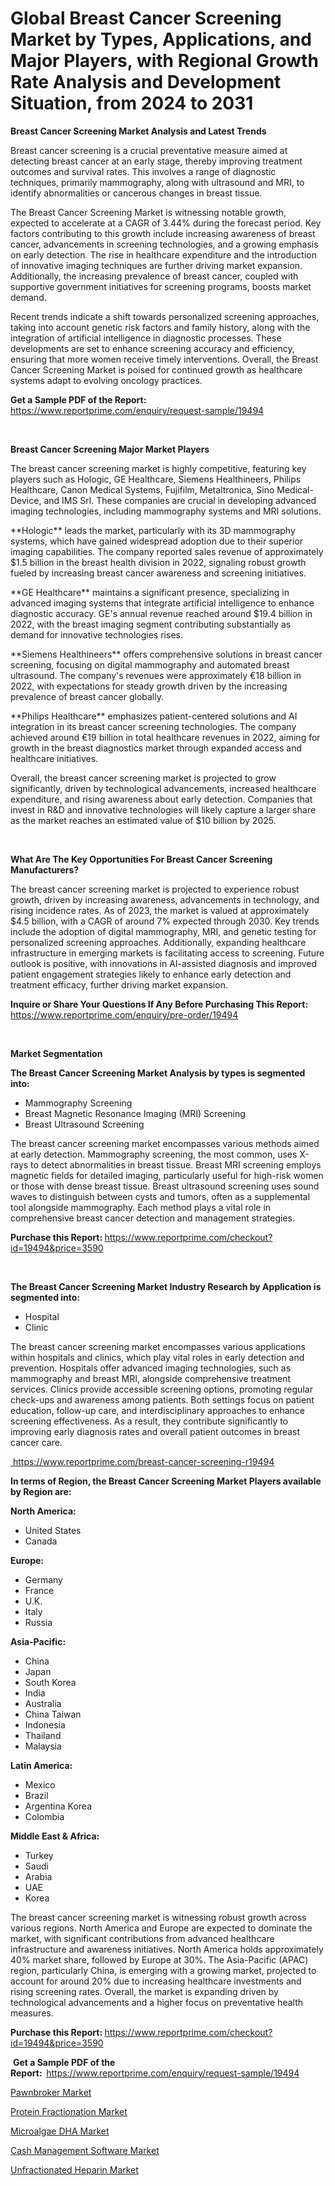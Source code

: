 <p><h1>Global Breast Cancer Screening Market by Types, Applications, and Major Players, with Regional Growth Rate Analysis and Development Situation, from 2024 to 2031</h1></p><p><strong>Breast Cancer Screening Market Analysis and Latest Trends</strong></p>
<p><p>Breast cancer screening is a crucial preventative measure aimed at detecting breast cancer at an early stage, thereby improving treatment outcomes and survival rates. This involves a range of diagnostic techniques, primarily mammography, along with ultrasound and MRI, to identify abnormalities or cancerous changes in breast tissue.</p><p>The Breast Cancer Screening Market is witnessing notable growth, expected to accelerate at a CAGR of 3.44% during the forecast period. Key factors contributing to this growth include increasing awareness of breast cancer, advancements in screening technologies, and a growing emphasis on early detection. The rise in healthcare expenditure and the introduction of innovative imaging techniques are further driving market expansion. Additionally, the increasing prevalence of breast cancer, coupled with supportive government initiatives for screening programs, boosts market demand.</p><p>Recent trends indicate a shift towards personalized screening approaches, taking into account genetic risk factors and family history, along with the integration of artificial intelligence in diagnostic processes. These developments are set to enhance screening accuracy and efficiency, ensuring that more women receive timely interventions. Overall, the Breast Cancer Screening Market is poised for continued growth as healthcare systems adapt to evolving oncology practices.</p></p>
<p><strong>Get a Sample PDF of the Report:&nbsp;</strong> <a href="https://www.reportprime.com/enquiry/request-sample/19494?utm_campaign=1129&utm_medium=2&utm_source=Github&utm_content=ia&utm_term=23112024&utm_id=breast-cancer-screening">https://www.reportprime.com/enquiry/request-sample/19494</a></p>
<p>&nbsp;</p>
<p><strong>Breast Cancer Screening Major Market Players</strong></p>
<p><p>The breast cancer screening market is highly competitive, featuring key players such as Hologic, GE Healthcare, Siemens Healthineers, Philips Healthcare, Canon Medical Systems, Fujifilm, Metaltronica, Sino Medical-Device, and IMS Srl. These companies are crucial in developing advanced imaging technologies, including mammography systems and MRI solutions.</p><p>**Hologic** leads the market, particularly with its 3D mammography systems, which have gained widespread adoption due to their superior imaging capabilities. The company reported sales revenue of approximately $1.5 billion in the breast health division in 2022, signaling robust growth fueled by increasing breast cancer awareness and screening initiatives.</p><p>**GE Healthcare** maintains a significant presence, specializing in advanced imaging systems that integrate artificial intelligence to enhance diagnostic accuracy. GE's annual revenue reached around $19.4 billion in 2022, with the breast imaging segment contributing substantially as demand for innovative technologies rises.</p><p>**Siemens Healthineers** offers comprehensive solutions in breast cancer screening, focusing on digital mammography and automated breast ultrasound. The company's revenues were approximately €18 billion in 2022, with expectations for steady growth driven by the increasing prevalence of breast cancer globally.</p><p>**Philips Healthcare** emphasizes patient-centered solutions and AI integration in its breast cancer screening technologies. The company achieved around €19 billion in total healthcare revenues in 2022, aiming for growth in the breast diagnostics market through expanded access and healthcare initiatives.</p><p>Overall, the breast cancer screening market is projected to grow significantly, driven by technological advancements, increased healthcare expenditure, and rising awareness about early detection. Companies that invest in R&D and innovative technologies will likely capture a larger share as the market reaches an estimated value of $10 billion by 2025.</p></p>
<p>&nbsp;</p>
<p><strong>What Are The Key Opportunities For Breast Cancer Screening Manufacturers?</strong></p>
<p><p>The breast cancer screening market is projected to experience robust growth, driven by increasing awareness, advancements in technology, and rising incidence rates. As of 2023, the market is valued at approximately $4.5 billion, with a CAGR of around 7% expected through 2030. Key trends include the adoption of digital mammography, MRI, and genetic testing for personalized screening approaches. Additionally, expanding healthcare infrastructure in emerging markets is facilitating access to screening. Future outlook is positive, with innovations in AI-assisted diagnosis and improved patient engagement strategies likely to enhance early detection and treatment efficacy, further driving market expansion.</p></p>
<p><strong>Inquire or Share Your Questions If Any Before Purchasing This Report:</strong> <a href="https://www.reportprime.com/enquiry/pre-order/19494?utm_campaign=1129&utm_medium=2&utm_source=Github&utm_content=ia&utm_term=23112024&utm_id=breast-cancer-screening">https://www.reportprime.com/enquiry/pre-order/19494</a></p>
<p>&nbsp;</p>
<p><strong>Market Segmentation</strong></p>
<p><strong>The Breast Cancer Screening Market Analysis by types is segmented into:</strong></p>
<p><ul><li>Mammography Screening</li><li>Breast Magnetic Resonance Imaging (MRI) Screening</li><li>Breast Ultrasound Screening</li></ul></p>
<p><p>The breast cancer screening market encompasses various methods aimed at early detection. Mammography screening, the most common, uses X-rays to detect abnormalities in breast tissue. Breast MRI screening employs magnetic fields for detailed imaging, particularly useful for high-risk women or those with dense breast tissue. Breast ultrasound screening uses sound waves to distinguish between cysts and tumors, often as a supplemental tool alongside mammography. Each method plays a vital role in comprehensive breast cancer detection and management strategies.</p></p>
<p><strong>Purchase this Report:&nbsp;</strong><a href="https://www.reportprime.com/checkout?id=19494&price=3590&utm_campaign=1129&utm_medium=2&utm_source=Github&utm_content=ia&utm_term=23112024&utm_id=breast-cancer-screening">https://www.reportprime.com/checkout?id=19494&price=3590</a></p>
<p>&nbsp;</p>
<p><strong>The Breast Cancer Screening Market Industry Research by Application is segmented into:</strong></p>
<p><ul><li>Hospital</li><li>Clinic</li></ul></p>
<p><p>The breast cancer screening market encompasses various applications within hospitals and clinics, which play vital roles in early detection and prevention. Hospitals offer advanced imaging technologies, such as mammography and breast MRI, alongside comprehensive treatment services. Clinics provide accessible screening options, promoting regular check-ups and awareness among patients. Both settings focus on patient education, follow-up care, and interdisciplinary approaches to enhance screening effectiveness. As a result, they contribute significantly to improving early diagnosis rates and overall patient outcomes in breast cancer care.</p></p>
<p><a href="https://www.reportprime.com/breast-cancer-screening-r19494?utm_campaign=1129&utm_medium=2&utm_source=Github&utm_content=ia&utm_term=23112024&utm_id=breast-cancer-screening">&nbsp;https://www.reportprime.com/breast-cancer-screening-r19494</a></p>
<p><strong>In terms of Region, the Breast Cancer Screening Market Players available by Region are:</strong></p>
<p>
    <p> <strong> North America: </strong>
        <ul>
            <li>United States</li>
            <li>Canada</li>
        </ul>
        </p> 
    <p> <strong> Europe: </strong>
        <ul>
            <li>Germany</li>
            <li>France</li>
            <li>U.K.</li>
            <li>Italy</li>
            <li>Russia</li>
        </ul>
        </p> 
    <p> <strong> Asia-Pacific: </strong>
        <ul>
            <li>China</li>
            <li>Japan</li>
            <li>South Korea</li>
            <li>India</li>
            <li>Australia</li>
            <li>China Taiwan</li>
            <li>Indonesia</li>
            <li>Thailand</li>
            <li>Malaysia</li>
        </ul>
        </p> 
    <p> <strong> Latin America: </strong>
        <ul>
            <li>Mexico</li>
            <li>Brazil</li>
            <li>Argentina Korea</li>
            <li>Colombia</li>
        </ul>
        </p> 
    <p> <strong> Middle East & Africa: </strong>
        <ul>
            <li>Turkey</li>
            <li>Saudi</li>
            <li>Arabia</li>
            <li>UAE</li>
            <li>Korea</li>
        </ul>
    </p>
    </p>
<p><p>The breast cancer screening market is witnessing robust growth across various regions. North America and Europe are expected to dominate the market, with significant contributions from advanced healthcare infrastructure and awareness initiatives. North America holds approximately 40% market share, followed by Europe at 30%. The Asia-Pacific (APAC) region, particularly China, is emerging with a growing market, projected to account for around 20% due to increasing healthcare investments and rising screening rates. Overall, the market is expanding driven by technological advancements and a higher focus on preventative health measures.</p></p>
<p><strong>Purchase this Report: </strong><a href="https://www.reportprime.com/checkout?id=19494&price=3590&utm_campaign=1129&utm_medium=2&utm_source=Github&utm_content=ia&utm_term=23112024&utm_id=breast-cancer-screening">https://www.reportprime.com/checkout?id=19494&price=3590</a></p>
<p>&nbsp;<strong>Get a Sample PDF of the Report:&nbsp;&nbsp;</strong><a href="https://www.reportprime.com/enquiry/request-sample/19494?utm_campaign=1129&utm_medium=2&utm_source=Github&utm_content=ia&utm_term=23112024&utm_id=breast-cancer-screening">https://www.reportprime.com/enquiry/request-sample/19494</a></p>
<p><strong></strong></p>
<p><p><a href="https://issuu.com/reportprime-2/docs/pawnbroker-market-size-2030.pptx_3d94d8a9574830?utm_campaign=1129&utm_medium=2&utm_source=Github&utm_content=ia&utm_term=23112024&utm_id=breast-cancer-screening">Pawnbroker Market</a></p><p><a href="https://www.linkedin.com/pulse/projected-cagr-122-protein-fractionation-market-report-helps-ai5xc?utm_campaign=1129&utm_medium=2&utm_source=Github&utm_content=ia&utm_term=23112024&utm_id=breast-cancer-screening">Protein Fractionation Market</a></p><p><a href="https://www.linkedin.com/pulse/growth-global-microalgae-dha-market-ananticipated42-projection-tjmrf?utm_campaign=1129&utm_medium=2&utm_source=Github&utm_content=ia&utm_term=23112024&utm_id=breast-cancer-screening">Microalgae DHA Market</a></p><p><a href="https://issuu.com/reportprime-2/docs/cash-management-software-market-siz_925536501e915a?utm_campaign=1129&utm_medium=2&utm_source=Github&utm_content=ia&utm_term=23112024&utm_id=breast-cancer-screening">Cash Management Software Market</a></p><p><a href="https://www.linkedin.com/pulse/unfractionated-heparin-market-evaluation-leading-players-nprme?utm_campaign=1129&utm_medium=2&utm_source=Github&utm_content=ia&utm_term=23112024&utm_id=breast-cancer-screening">Unfractionated Heparin Market</a></p></p>